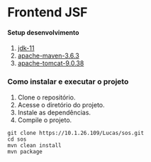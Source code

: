 # Frontend JSF

#### Setup desenvolvimento
1. [jdk-11](https://www.oracle.com/java/technologies/javase-jdk11-downloads.html)
1. [apache-maven-3.6.3](https://maven.apache.org/download.cgi)
2. [apache-tomcat-9.0.38](https://tomcat.apache.org/download-90.cgi)


### Como instalar e executar o projeto

1. Clone o repositório.
2. Acesse o diretório do projeto.
3. Instale as dependências.
4. Compile o projeto.

```console
git clone https://10.1.26.109/Lucas/sos.git
cd sos
mvn clean install
mvn package
```